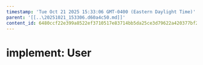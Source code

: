 ```yaml
---
timestamp: 'Tue Oct 21 2025 15:33:06 GMT-0400 (Eastern Daylight Time)'
parent: '[[..\20251021_153306.d60a4c50.md]]'
content_id: 6480ccf22e399a8522ef3710517e83714bb5da25ce3d79622a420377bf2a1680
---
```


# implement: User
